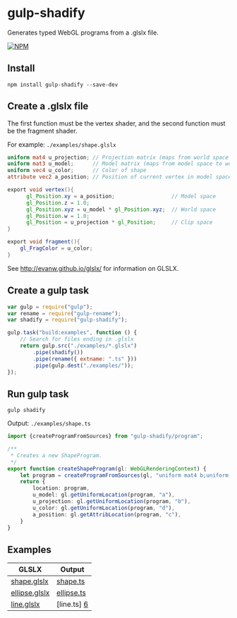 # gulp-shadify
Generates typed WebGL programs from a .glslx file.

[![NPM](https://nodei.co/npm/gulp-shadify.png?downloads=true&downloadRank=true&stars=true)](https://nodei.co/npm/gulp-shadify/)

## Install
`npm install gulp-shadify --save-dev`

## Create a .glslx file
The first function must be the vertex shader, and the second function must be the fragment shader.

For example: `./examples/shape.glslx`

```glsl
uniform mat4 u_projection; // Projection matrix (maps from world space to clip space)
uniform mat3 u_model;      // Model matrix (maps from model space to world space)
uniform vec4 u_color;      // Color of shape
attribute vec2 a_position; // Position of current vertex in model space

export void vertex(){
      gl_Position.xy = a_position;                  // Model space
      gl_Position.z = 1.0;
      gl_Position.xyz = u_model * gl_Position.xyz;  // World space
      gl_Position.w = 1.0;
      gl_Position = u_projection * gl_Position;     // Clip space
}

export void fragment(){
    gl_FragColor = u_color;
}
```

See http://evanw.github.io/glslx/ for information on GLSLX.

## Create a gulp task

```javascript
var gulp = require("gulp");
var rename = require("gulp-rename");
var shadify = require("gulp-shadify");

gulp.task("build:examples", function () {
    // Search for files ending in .glslx
    return gulp.src("./examples/*.glslx")
        .pipe(shadify())
        .pipe(rename({ extname: ".ts" }))
        .pipe(gulp.dest("./examples/"));
});

```
## Run gulp task
`gulp shadify`

Output: `./examples/shape.ts`

```TypeScript
import {createProgramFromSources} from "gulp-shadify/program";

/**
 * Creates a new ShapeProgram.
 */
export function createShapeProgram(gl: WebGLRenderingContext) {
    let program = createProgramFromSources(gl, "uniform mat4 b;uniform mat3 a;attribute vec2 c;void main(){gl_Position.xy=c,gl_Position.z=1.,gl_Position.xyz=a*gl_Position.xyz,gl_Position.w=1.,gl_Position=b*gl_Position;}", "uniform vec4 d;void main(){gl_FragColor=d;}");
    return {
        location: program,
        u_model: gl.getUniformLocation(program, "a"),
        u_projection: gl.getUniformLocation(program, "b"),
        u_color: gl.getUniformLocation(program, "d"),
        a_position: gl.getAttribLocation(program, "c"),
    }
}
```

## Examples

GLSLX | Output
----- | ------
[shape.glslx][1] | [shape.ts][2]
[ellipse.glslx][3] | [ellipse.ts][4]
[line.glslx][5] | [line.ts] [6]

[1]: https://github.com/wjheesen/gulp-shadify/blob/master/examples/shape.glslx "Shape GLSLX"
[2]: https://github.com/wjheesen/gulp-shadify/blob/master/examples/shape.ts "Shape Output"
[3]: https://github.com/wjheesen/gulp-shadify/blob/master/examples/ellipse.glslx "Ellipse GLSLX"
[4]: https://github.com/wjheesen/gulp-shadify/blob/master/examples/ellipse.ts "Ellipse Output"
[5]: https://github.com/wjheesen/gulp-shadify/blob/master/examples/line.glslx "Line GLSLX"
[6]: https://github.com/wjheesen/gulp-shadify/blob/master/examples/line.ts "Line Output"

